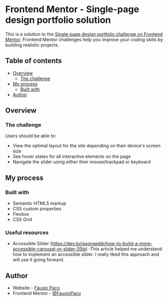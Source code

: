 # Frontend Mentor - Single-page design portfolio solution

This is a solution to the [Single-page design portfolio challenge on Frontend Mentor](https://www.frontendmentor.io/challenges/singlepage-design-portfolio-2MMhyhfKVo). Frontend Mentor challenges help you improve your coding skills by building realistic projects.

## Table of contents

- [Overview](#overview)
  - [The challenge](#the-challenge)
    <!-- - [Screenshot](#screenshot) -->
    <!-- - [Links](#links) -->
- [My process](#my-process)
  - [Built with](#built-with)
    <!-- - [What I learned](#what-i-learned) -->
    <!-- - [Continued development](#continued-development) -->
    <!-- - [Useful resources](#useful-resources) -->
- [Author](#author)
<!-- - [Acknowledgments](#acknowledgments) -->

## Overview

### The challenge

Users should be able to:

- View the optimal layout for the site depending on their device's screen size
- See hover states for all interactive elements on the page
- Navigate the slider using either their mouse/trackpad or keyboard

<!-- ### Screenshot

![](./screenshot.jpg)

Add a screenshot of your solution. The easiest way to do this is to use Firefox to view your project, right-click the page and select "Take a Screenshot". You can choose either a full-height screenshot or a cropped one based on how long the page is. If it's very long, it might be best to crop it. -->

<!--
### Links

- Solution URL: [Add solution URL here](https://your-solution-url.com)
- Live Site URL: [Add live site URL here](https://your-live-site-url.com) -->

## My process

### Built with

- Semantic HTML5 markup
- CSS custom properties
- Flexbox
- CSS Grid

<!-- ### Continued development

Use this section to outline areas that you want to continue focusing on in future projects. These could be concepts you're still not completely comfortable with or techniques you found useful that you want to refine and perfect.

**Note: Delete this note and the content within this section and replace with your own plans for continued development.**


- [Example resource 2](https://www.example.com) - This is an amazing article which helped me finally understand XYZ. I'd recommend it to anyone still learning this concept. -->

### Useful resources

- Accessible Slider (https://dev.to/jasonwebb/how-to-build-a-more-accessible-carousel-or-slider-35lp) -This article helped me understand how to implement an accessible slider. I really liked this approach and will use it going forward.

## Author

- Website - [Fáusio Paco](https://www.fausiopaco.co.mz)
- Frontend Mentor - [@FausioPaco](https://www.frontendmentor.io/profile/FausioPaco)

